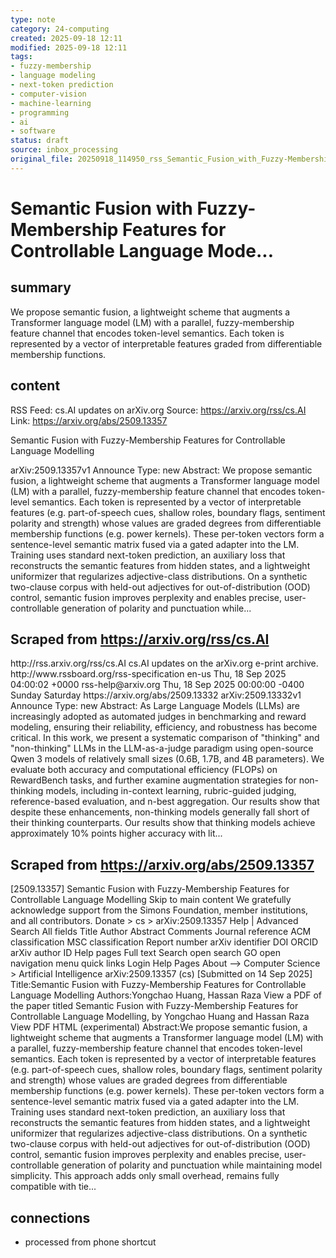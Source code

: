 ```yaml
---
type: note
category: 24-computing
created: 2025-09-18 12:11
modified: 2025-09-18 12:11
tags:
- fuzzy-membership
- language modeling
- next-token prediction
- computer-vision
- machine-learning
- programming
- ai
- software
status: draft
source: inbox_processing
original_file: 20250918_114950_rss_Semantic_Fusion_with_Fuzzy-Membership_Features_for.txt
---
```



# Semantic Fusion with Fuzzy-Membership Features for Controllable Language Mode...

## summary
We propose semantic fusion, a lightweight scheme that augments a Transformer language model (LM) with a parallel, fuzzy-membership feature channel that encodes token-level semantics. Each token is represented by a vector of interpretable features graded from differentiable membership functions.

## content
RSS Feed: cs.AI updates on arXiv.org
Source: https://arxiv.org/rss/cs.AI
Link: https://arxiv.org/abs/2509.13357

Semantic Fusion with Fuzzy-Membership Features for Controllable Language Modelling

arXiv:2509.13357v1 Announce Type: new Abstract: We propose semantic fusion, a lightweight scheme that augments a Transformer language model (LM) with a parallel, fuzzy-membership feature channel that encodes token-level semantics. Each token is represented by a vector of interpretable features (e.g. part-of-speech cues, shallow roles, boundary flags, sentiment polarity and strength) whose values are graded degrees from differentiable membership functions (e.g. power kernels). These per-token vectors form a sentence-level semantic matrix fused via a gated adapter into the LM. Training uses standard next-token prediction, an auxiliary loss that reconstructs the semantic features from hidden states, and a lightweight uniformizer that regularizes adjective-class distributions. On a synthetic two-clause corpus with held-out adjectives for out-of-distribution (OOD) control, semantic fusion improves perplexity and enables precise, user-controllable generation of polarity and punctuation while...

## Scraped from https://arxiv.org/rss/cs.AI
<?xml version='1.0' encoding='UTF-8'?>
<rss xmlns:arxiv="http://arxiv.org/schemas/atom" xmlns:dc="http://purl.org/dc/elements/1.1/" xmlns:atom="http://www.w3.org/2005/Atom" xmlns:content="http://purl.org/rss/1.0/modules/content/" version="2.0">
  <channel>
    <title>cs.AI updates on arXiv.org</title>
    <link>http://rss.arxiv.org/rss/cs.AI</link>
    <description>cs.AI updates on the arXiv.org e-print archive.</description>
    <atom:link href="http://rss.arxiv.org/rss/cs.AI" rel="self" type="application/rss+xml"/>
    <docs>http://www.rssboard.org/rss-specification</docs>
    <language>en-us</language>
    <lastBuildDate>Thu, 18 Sep 2025 04:00:02 +0000</lastBuildDate>
    <managingEditor>rss-help@arxiv.org</managingEditor>
    <pubDate>Thu, 18 Sep 2025 00:00:00 -0400</pubDate>
    <skipDays>
      <day>Sunday</day>
      <day>Saturday</day>
    </skipDays>
    <item>
      <title>Explicit Reasoning Makes Better Judges: A Systematic Study on Accuracy, Efficiency, and Robustness</title>
      <link>https://arxiv.org/abs/2509.13332</link>
      <description>arXiv:2509.13332v1 Announce Type: new 
Abstract: As Large Language Models (LLMs) are increasingly adopted as automated judges in benchmarking and reward modeling, ensuring their reliability, efficiency, and robustness has become critical. In this work, we present a systematic comparison of "thinking" and "non-thinking" LLMs in the LLM-as-a-judge paradigm using open-source Qwen 3 models of relatively small sizes (0.6B, 1.7B, and 4B parameters). We evaluate both accuracy and computational efficiency (FLOPs) on RewardBench tasks, and further examine augmentation strategies for non-thinking models, including in-context learning, rubric-guided judging, reference-based evaluation, and n-best aggregation. Our results show that despite these enhancements, non-thinking models generally fall short of their thinking counterparts. Our results show that thinking models achieve approximately 10% points higher accuracy with lit...


## Scraped from https://arxiv.org/abs/2509.13357
[2509.13357] Semantic Fusion with Fuzzy-Membership Features for Controllable Language Modelling Skip to main content We gratefully acknowledge support from the Simons Foundation, member institutions, and all contributors. Donate &gt; cs &gt; arXiv:2509.13357 Help | Advanced Search All fields Title Author Abstract Comments Journal reference ACM classification MSC classification Report number arXiv identifier DOI ORCID arXiv author ID Help pages Full text Search open search GO open navigation menu quick links Login Help Pages About --> Computer Science > Artificial Intelligence arXiv:2509.13357 (cs) [Submitted on 14 Sep 2025] Title:Semantic Fusion with Fuzzy-Membership Features for Controllable Language Modelling Authors:Yongchao Huang, Hassan Raza View a PDF of the paper titled Semantic Fusion with Fuzzy-Membership Features for Controllable Language Modelling, by Yongchao Huang and Hassan Raza View PDF HTML (experimental) Abstract:We propose semantic fusion, a lightweight scheme that augments a Transformer language model (LM) with a parallel, fuzzy-membership feature channel that encodes token-level semantics. Each token is represented by a vector of interpretable features (e.g. part-of-speech cues, shallow roles, boundary flags, sentiment polarity and strength) whose values are graded degrees from differentiable membership functions (e.g. power kernels). These per-token vectors form a sentence-level semantic matrix fused via a gated adapter into the LM. Training uses standard next-token prediction, an auxiliary loss that reconstructs the semantic features from hidden states, and a lightweight uniformizer that regularizes adjective-class distributions. On a synthetic two-clause corpus with held-out adjectives for out-of-distribution (OOD) control, semantic fusion improves perplexity and enables precise, user-controllable generation of polarity and punctuation while maintaining model simplicity. This approach adds only small overhead, remains fully compatible with tie...


## connections
- processed from phone shortcut
